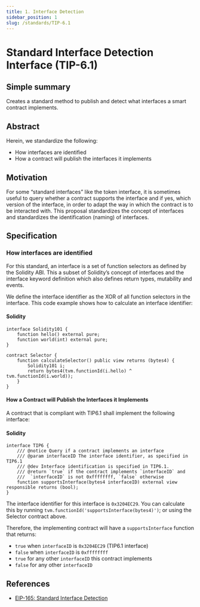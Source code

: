 ```yaml
---
title: 1. Interface Detection
sidebar_position: 1
slug: /standards/TIP-6.1
---
```


# Standard Interface Detection Interface (TIP-6.1)

## Simple summary

Creates a standard method to publish and detect what interfaces a smart contract implements.

## Abstract

Herein, we standardize the following:

- How interfaces are identified
- How a contract will publish the interfaces it implements

## Motivation

For some “standard interfaces” like the token interface, it is sometimes useful to query whether a contract supports the interface and if yes, which version of the interface, in order to adapt the way in which the contract is to be interacted with. This proposal standardizes the concept of interfaces and standardizes the identification (naming) of interfaces.

## Specification

### How interfaces are identified

For this standard, an interface is a set of function selectors as defined by the Solidity ABI. This a subset of Solidity’s concept of interfaces and the interface keyword definition which also defines return types, mutability and events.

We define the interface identifier as the XOR of all function selectors in the interface. This code example shows how to calculate an interface identifier:

#### Solidity

```solidity
interface Solidity101 {
    function hello() external pure;
    function world(int) external pure;
}

contract Selector {
    function calculateSelector() public view returns (bytes4) {
        Solidity101 i;
        return bytes4(tvm.functionId(i.hello) ^ tvm.functionId(i.world));
    }
}
```

#### How a Contract will Publish the Interfaces it Implements

A contract that is compliant with TIP6.1 shall implement the following interface:

#### Solidity

```solidity
interface TIP6 {
    /// @notice Query if a contract implements an interface
    /// @param interfaceID The interface identifier, as specified in TIP6.1
    /// @dev Interface identification is specified in TIP6.1.
    /// @return `true` if the contract implements `interfaceID` and
    ///  `interfaceID` is not 0xffffffff, `false` otherwise
    function supportsInterface(bytes4 interfaceID) external view responsible returns (bool);
}
```

The interface identifier for this interface is `0x3204EC29`. You can calculate this by running `tvm.functionId('supportsInterface(bytes4)')`; or using the Selector contract above.

Therefore, the implementing contract will have a `supportsInterface` function that returns:

- `true` when `interfaceID` is `0x3204EC29` (TIP6.1 interface)
- `false` when `interfaceID` is `0xffffffff`
- `true` for any other `interfaceID` this contract implements
- `false` for any other `interfaceID`

## References

- [EIP-165: Standard Interface Detection](https://eips.ethereum.org/EIPS/eip-165)